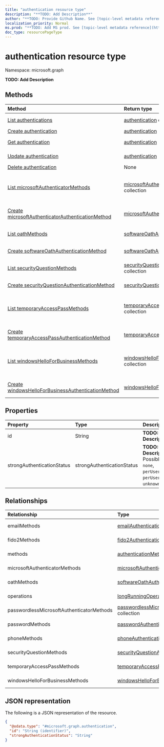 ```yaml
---
title: "authentication resource type"
description: "**TODO: Add Description**"
author: "**TODO: Provide Github Name. See [topic-level metadata reference](https://msgo.azurewebsites.net/add/document/guidelines/metadata.html#topic-level-metadata)**"
localization_priority: Normal
ms.prod: "**TODO: Add MS prod. See [topic-level metadata reference](https://msgo.azurewebsites.net/add/document/guidelines/metadata.html#topic-level-metadata)**"
doc_type: resourcePageType
---
```


# authentication resource type

Namespace: microsoft.graph

**TODO: Add Description**

## Methods
|Method|Return type|Description|
|:---|:---|:---|
|[List authentications](../api/authentication-list.md)|[authentication](../resources/authentication.md) collection|Get a list of the [authentication](../resources/authentication.md) objects and their properties.|
|[Create authentication](../api/authentication-create.md)|[authentication](../resources/authentication.md)|Create a new [authentication](../resources/authentication.md) object.|
|[Get authentication](../api/authentication-get.md)|[authentication](../resources/authentication.md)|Read the properties and relationships of an [authentication](../resources/authentication.md) object.|
|[Update authentication](../api/authentication-update.md)|[authentication](../resources/authentication.md)|Update the properties of an [authentication](../resources/authentication.md) object.|
|[Delete authentication](../api/authentication-delete.md)|None|Deletes an [authentication](../resources/authentication.md) object.|
|[List microsoftAuthenticatorMethods](../api/authentication-list-microsoftauthenticatormethods.md)|[microsoftAuthenticatorAuthenticationMethod](../resources/microsoftauthenticatorauthenticationmethod.md) collection|Get the microsoftAuthenticatorAuthenticationMethod resources from the microsoftAuthenticatorMethods navigation property.|
|[Create microsoftAuthenticatorAuthenticationMethod](../api/authentication-post-microsoftauthenticatormethods.md)|[microsoftAuthenticatorAuthenticationMethod](../resources/microsoftauthenticatorauthenticationmethod.md)|Create a new microsoftAuthenticatorAuthenticationMethod object.|
|[List oathMethods](../api/authentication-list-oathmethods.md)|[softwareOathAuthenticationMethod](../resources/softwareoathauthenticationmethod.md) collection|Get the softwareOathAuthenticationMethod resources from the oathMethods navigation property.|
|[Create softwareOathAuthenticationMethod](../api/authentication-post-oathmethods.md)|[softwareOathAuthenticationMethod](../resources/softwareoathauthenticationmethod.md)|Create a new softwareOathAuthenticationMethod object.|
|[List securityQuestionMethods](../api/authentication-list-securityquestionmethods.md)|[securityQuestionAuthenticationMethod](../resources/securityquestionauthenticationmethod.md) collection|Get the securityQuestionAuthenticationMethod resources from the securityQuestionMethods navigation property.|
|[Create securityQuestionAuthenticationMethod](../api/authentication-post-securityquestionmethods.md)|[securityQuestionAuthenticationMethod](../resources/securityquestionauthenticationmethod.md)|Create a new securityQuestionAuthenticationMethod object.|
|[List temporaryAccessPassMethods](../api/authentication-list-temporaryaccesspassmethods.md)|[temporaryAccessPassAuthenticationMethod](../resources/temporaryaccesspassauthenticationmethod.md) collection|Get the temporaryAccessPassAuthenticationMethod resources from the temporaryAccessPassMethods navigation property.|
|[Create temporaryAccessPassAuthenticationMethod](../api/authentication-post-temporaryaccesspassmethods.md)|[temporaryAccessPassAuthenticationMethod](../resources/temporaryaccesspassauthenticationmethod.md)|Create a new temporaryAccessPassAuthenticationMethod object.|
|[List windowsHelloForBusinessMethods](../api/authentication-list-windowshelloforbusinessmethods.md)|[windowsHelloForBusinessAuthenticationMethod](../resources/windowshelloforbusinessauthenticationmethod.md) collection|Get the windowsHelloForBusinessAuthenticationMethod resources from the windowsHelloForBusinessMethods navigation property.|
|[Create windowsHelloForBusinessAuthenticationMethod](../api/authentication-post-windowshelloforbusinessmethods.md)|[windowsHelloForBusinessAuthenticationMethod](../resources/windowshelloforbusinessauthenticationmethod.md)|Create a new windowsHelloForBusinessAuthenticationMethod object.|

## Properties
|Property|Type|Description|
|:---|:---|:---|
|id|String|**TODO: Add Description**|
|strongAuthenticationStatus|strongAuthenticationStatus|**TODO: Add Description**. Possible values are: `none`, `perUserMfaEnabled`, `perUserMfaEnforced`, `unknownFutureValue`.|

## Relationships
|Relationship|Type|Description|
|:---|:---|:---|
|emailMethods|[emailAuthenticationMethod](../resources/emailauthenticationmethod.md) collection|**TODO: Add Description**|
|fido2Methods|[fido2AuthenticationMethod](../resources/fido2authenticationmethod.md) collection|**TODO: Add Description**|
|methods|[authenticationMethod](../resources/authenticationmethod.md) collection|**TODO: Add Description**|
|microsoftAuthenticatorMethods|[microsoftAuthenticatorAuthenticationMethod](../resources/microsoftauthenticatorauthenticationmethod.md) collection|**TODO: Add Description**|
|oathMethods|[softwareOathAuthenticationMethod](../resources/softwareoathauthenticationmethod.md) collection|**TODO: Add Description**|
|operations|[longRunningOperation](../resources/longrunningoperation.md) collection|**TODO: Add Description**|
|passwordlessMicrosoftAuthenticatorMethods|[passwordlessMicrosoftAuthenticatorAuthenticationMethod](../resources/passwordlessmicrosoftauthenticatorauthenticationmethod.md) collection|**TODO: Add Description**|
|passwordMethods|[passwordAuthenticationMethod](../resources/passwordauthenticationmethod.md) collection|**TODO: Add Description**|
|phoneMethods|[phoneAuthenticationMethod](../resources/phoneauthenticationmethod.md) collection|**TODO: Add Description**|
|securityQuestionMethods|[securityQuestionAuthenticationMethod](../resources/securityquestionauthenticationmethod.md) collection|**TODO: Add Description**|
|temporaryAccessPassMethods|[temporaryAccessPassAuthenticationMethod](../resources/temporaryaccesspassauthenticationmethod.md) collection|**TODO: Add Description**|
|windowsHelloForBusinessMethods|[windowsHelloForBusinessAuthenticationMethod](../resources/windowshelloforbusinessauthenticationmethod.md) collection|**TODO: Add Description**|

## JSON representation
The following is a JSON representation of the resource.
<!-- {
  "blockType": "resource",
  "keyProperty": "id",
  "@odata.type": "microsoft.graph.authentication",
  "baseType": "",
  "openType": false
}
-->
``` json
{
  "@odata.type": "#microsoft.graph.authentication",
  "id": "String (identifier)",
  "strongAuthenticationStatus": "String"
}
```

